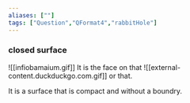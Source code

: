 ```yaml
---
aliases: [""]
tags: ["Question","QFormat4","rabbitHole"]
---
```

### closed surface
![[infiobamaium.gif]]
It is the face on that
![[external-content.duckduckgo.com.gif]]
or that.

It is a surface that is compact and without a boundry.

